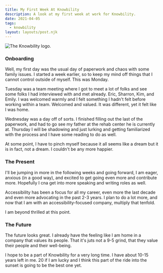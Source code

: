 ```yaml
---
title: My First Week At Knowbility
description: A look at my first week at work for Knowbility.
date: 2021-04-05
tags:
  - knowbility
layout: layouts/post.njk
---
```


![The Knowbility logo.](https://res.cloudinary.com/colabottles/image/upload/v1618106597/images/knowbility-logo.png "The Knowbility logo.")

### Onboarding

Well, my first day was the usual day of paperwork and chaos with some family issues. I started a week earlier, so to keep my mind off things that I cannot control outside of myself. This was Monday.

Tuesday was a team meeting where I got to meet a lot of folks and see some folks I had interviewed with and met already. Eric, Sharron, Kim, and Emily. I was welcomed warmly and I felt something I hadn't felt before working within a team. Welcomed and valued. It was different, yet it felt like I was home.

Wednesday was a day off of sorts. I finished filling out the last of the paperwork, and had to go see my father at the rehab center he is currently at. Thursday I will be shadowing and just lurking and getting familiarized with the process and I have some reading to do as well.

At some point, I have to pinch myself because it all seems like a dream but it is in fact, not a dream. I couldn't be any more happier.

### The Present

I'll be jumping in more in the following weeks and going forward, I am eager, anxious (in a good way), and excited to get going even more and contribute more. Hopefully I cna get into more speaking and writing roles as well.

Accessibility has been a focus for all my career, even more the last decade and even more advocating in the past 2-3 years. I plan to do a lot more, and now that I am with an accessibility-focused company, multiply that tenfold.

I am beyond thrilled at this point.

### The Future

The future looks great. I already have the feeling like I am home in a company that values its people. That it's juts not a 9-5 grind, that they value their people and their well-being.

I hope to be a part of Knowbility for a very long time. I have about 10-15 years left in me. 20 if I am lucky and I think this part of the ride into the sunset is going to be the best one yet.
